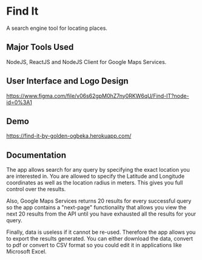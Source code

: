 # Find It

A search engine tool for locating places.

## Major Tools Used

NodeJS, ReactJS and NodeJS Client for Google Maps Services.

## User Interface and Logo Design

https://www.figma.com/file/v06s62gpM0hZ7ny0RKW6qU/Find-IT?node-id=0%3A1

## Demo

https://find-it-by-golden-ogbeka.herokuapp.com/

## Documentation

The app allows search for any query by specifying the exact location you are interested in. You are allowed to specify the Latitude and Longitude coordinates as well as the location radius in meters. This gives you full control over the results.

Also, Google Maps Services returns 20 results for every successful query so the app contains a "next-page" functionality that allows you view the next 20 results from the API until you have exhausted all the results for your query.

Finally, data is useless if it cannot be re-used. Therefore the app allows you to export the results generated. You can either download the data, convert to pdf or convert to CSV format so you could edit it in applications like Microsoft Excel.
